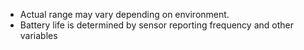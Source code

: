 * Actual range may vary depending on environment.
* Battery life is determined by sensor reporting frequency and other variables
